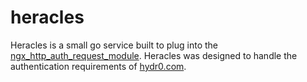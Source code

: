 # heracles

Heracles is a small go service built to plug into the [ngx_http_auth_request_module](https://nginx.org/en/docs/http/ngx_http_auth_request_module.html). Heracles was designed to handle the authentication requirements of [hydr0.com](https://hydr0.com).
